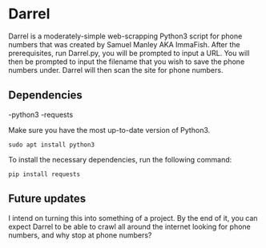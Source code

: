 # Darrel
Darrel is a moderately-simple web-scrapping Python3 script for phone numbers that was created by Samuel Manley AKA ImmaFish.
After the prerequisites, run Darrel.py, you will be prompted to input a URL. You will then be prompted to input the filename that you wish to save the phone numbers under.
Darrel will then scan the site for phone numbers.

## Dependencies

-python3
-requests

Make sure you have the most up-to-date version of Python3.

```sudo apt install python3```

To install the necessary dependencies, run the following command:

```pip install requests```

## Future updates
I intend on turning this into something of a project.
By the end of it, you can expect Darrel to be able to crawl all around the internet looking for phone numbers, and why stop at phone numbers?
